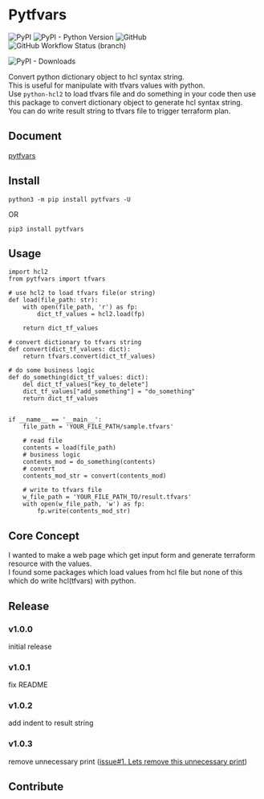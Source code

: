 # Pytfvars

![PyPI](https://img.shields.io/pypi/v/pytfvars?style=plastic)  ![PyPI - Python Version](https://img.shields.io/pypi/pyversions/pytfvars)
![GitHub](https://img.shields.io/github/license/hohoonsong/pytfvars) ![GitHub Workflow Status (branch)](https://github.com/hohoonsong/pytfvars/actions/workflows/publish.yaml/badge.svg)

![PyPI - Downloads](https://img.shields.io/pypi/dm/pytfvars)

Convert python dictionary object to hcl syntax string.  
This is useful for manipulate with tfvars values with python.  
Use `python-hcl2` to load tfvars file and do something in your code then use this package to convert dictionary object to generate hcl syntax string.  
You can do write result string to tfvars file to trigger terraform plan.

## Document

[pytfvars](https://hohoonsong.github.io/pytfvars/docs/source/index.html)

## Install

`python3 -m pip install pytfvars -U`

OR

`pip3 install pytfvars`

## Usage

```python3
import hcl2
from pytfvars import tfvars

# use hcl2 to load tfvars file(or string)
def load(file_path: str):
    with open(file_path, 'r') as fp:
        dict_tf_values = hcl2.load(fp)
        
    return dict_tf_values

# convert dictionary to tfvars string
def convert(dict_tf_values: dict):
    return tfvars.convert(dict_tf_values)

# do some business logic
def do_something(dict_tf_values: dict):
    del dict_tf_values["key_to_delete"]
    dict_tf_values["add_something"] = "do_something"
    return dict_tf_values


if __name__ == '__main__':
    file_path = 'YOUR_FILE_PATH/sample.tfvars'
    
    # read file
    contents = load(file_path)
    # business logic
    contents_mod = do_something(contents)
    # convert
    contents_mod_str = convert(contents_mod)
    
    # write to tfvars file
    w_file_path = 'YOUR_FILE_PATH_TO/result.tfvars'
    with open(w_file_path, 'w') as fp:
        fp.write(contents_mod_str)
```
## Core Concept
I wanted to make a web page which get input form and generate terraform resource with the values.  
I found some packages which load values from hcl file but none of this which do write hcl(tfvars) with python.  

## Release

### v1.0.0
initial release

### v1.0.1
fix README

### v1.0.2
add indent to result string

### v1.0.3
remove unnecessary print ([issue#1. Lets remove this unnecessary print](https://github.com/hohoonsong/pytfvars/issues/1))

## Contribute



